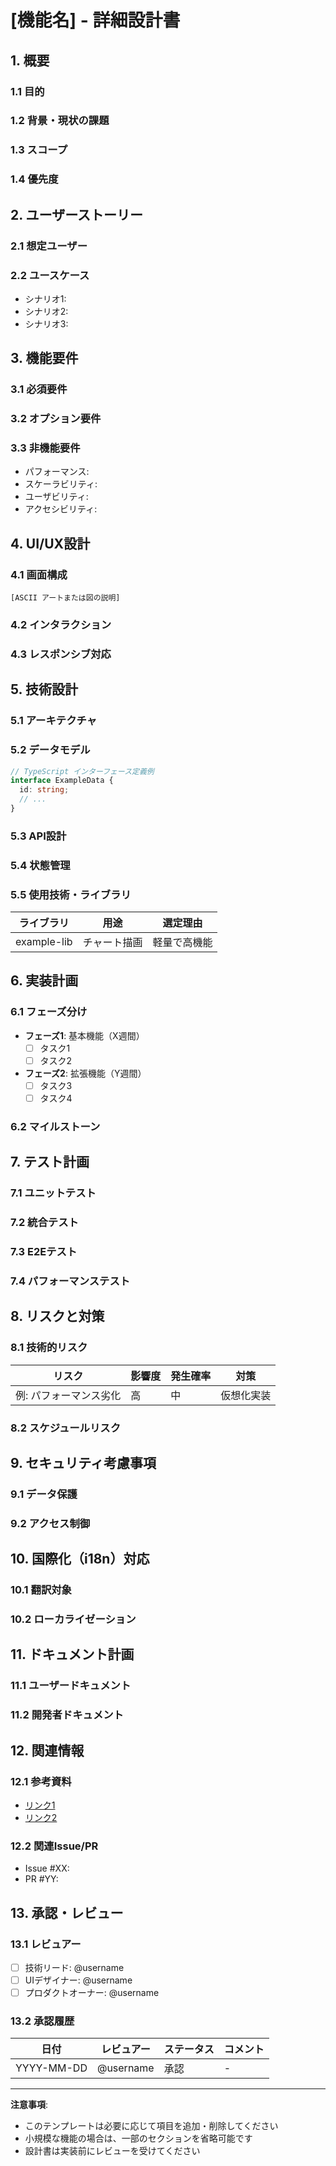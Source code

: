 # [機能名] - 詳細設計書

## 1. 概要

### 1.1 目的
<!-- この機能が解決する問題や提供する価値を記載 -->

### 1.2 背景・現状の課題
<!-- 現在の問題点や改善が必要な理由を記載 -->

### 1.3 スコープ
<!-- この設計書でカバーする範囲と、対象外の範囲を明確化 -->

### 1.4 優先度
<!-- Critical / High / Medium / Low -->

## 2. ユーザーストーリー

### 2.1 想定ユーザー
<!-- 誰がこの機能を使うのか -->

### 2.2 ユースケース
<!-- 具体的な使用シナリオを箇条書きで -->

- シナリオ1: 
- シナリオ2: 
- シナリオ3: 

## 3. 機能要件

### 3.1 必須要件
<!-- 最低限必要な機能 -->

### 3.2 オプション要件
<!-- あると良い機能 -->

### 3.3 非機能要件
<!-- パフォーマンス、セキュリティ、アクセシビリティなど -->

- パフォーマンス: 
- スケーラビリティ: 
- ユーザビリティ: 
- アクセシビリティ: 

## 4. UI/UX設計

### 4.1 画面構成
<!-- モックアップや画面遷移図を含める -->

```
[ASCII アートまたは図の説明]
```

### 4.2 インタラクション
<!-- ユーザー操作とシステムの反応 -->

### 4.3 レスポンシブ対応
<!-- 異なる画面サイズでの表示 -->

## 5. 技術設計

### 5.1 アーキテクチャ
<!-- システム構成、コンポーネント関係図 -->

### 5.2 データモデル
<!-- 必要なデータ構造、型定義 -->

```typescript
// TypeScript インターフェース定義例
interface ExampleData {
  id: string;
  // ...
}
```

### 5.3 API設計
<!-- 必要に応じてエンドポイント、パラメータ -->

### 5.4 状態管理
<!-- Zustandストアの設計など -->

### 5.5 使用技術・ライブラリ
<!-- 新規導入する技術やライブラリの選定理由 -->

| ライブラリ | 用途 | 選定理由 |
|----------|------|---------|
| example-lib | チャート描画 | 軽量で高機能 |

## 6. 実装計画

### 6.1 フェーズ分け
<!-- 段階的な実装計画 -->

- **フェーズ1**: 基本機能（X週間）
  - [ ] タスク1
  - [ ] タスク2

- **フェーズ2**: 拡張機能（Y週間）
  - [ ] タスク3
  - [ ] タスク4

### 6.2 マイルストーン
<!-- 重要な節目と期限 -->

## 7. テスト計画

### 7.1 ユニットテスト
<!-- テスト対象と方法 -->

### 7.2 統合テスト
<!-- システム間の連携テスト -->

### 7.3 E2Eテスト
<!-- エンドツーエンドのシナリオテスト -->

### 7.4 パフォーマンステスト
<!-- 負荷テスト、大規模データでのテスト -->

## 8. リスクと対策

### 8.1 技術的リスク
<!-- 実装上の課題と対策 -->

| リスク | 影響度 | 発生確率 | 対策 |
|-------|--------|---------|------|
| 例: パフォーマンス劣化 | 高 | 中 | 仮想化実装 |

### 8.2 スケジュールリスク
<!-- 遅延要因と対策 -->

## 9. セキュリティ考慮事項

### 9.1 データ保護
<!-- 機密情報の取り扱い -->

### 9.2 アクセス制御
<!-- 権限管理など -->

## 10. 国際化（i18n）対応

### 10.1 翻訳対象
<!-- UIテキスト、メッセージなど -->

### 10.2 ローカライゼーション
<!-- 日付、数値フォーマットなど -->

## 11. ドキュメント計画

### 11.1 ユーザードキュメント
<!-- 操作マニュアル、ヘルプ -->

### 11.2 開発者ドキュメント
<!-- API仕様、実装ガイド -->

## 12. 関連情報

### 12.1 参考資料
<!-- 参考にした記事、論文、仕様書など -->

- [リンク1](URL)
- [リンク2](URL)

### 12.2 関連Issue/PR
<!-- GitHub Issue番号など -->

- Issue #XX: 
- PR #YY: 

## 13. 承認・レビュー

### 13.1 レビュアー
<!-- 設計レビューの担当者 -->

- [ ] 技術リード: @username
- [ ] UIデザイナー: @username
- [ ] プロダクトオーナー: @username

### 13.2 承認履歴
<!-- レビューと承認の記録 -->

| 日付 | レビュアー | ステータス | コメント |
|------|-----------|-----------|---------|
| YYYY-MM-DD | @username | 承認 | - |

---

**注意事項**:
- このテンプレートは必要に応じて項目を追加・削除してください
- 小規模な機能の場合は、一部のセクションを省略可能です
- 設計書は実装前にレビューを受けてください